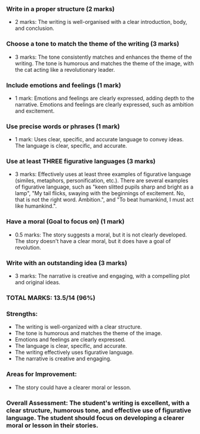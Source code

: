 ### Write in a proper structure (2 marks)

- 2 marks: The writing is well-organised with a clear introduction, body, and conclusion.

### Choose a tone to match the theme of the writing (3 marks)

- 3 marks: The tone consistently matches and enhances the theme of the writing. The tone is humorous and matches the theme of the image, with the cat acting like a revolutionary leader.

### Include emotions and feelings (1 mark)

- 1 mark: Emotions and feelings are clearly expressed, adding depth to the narrative. Emotions and feelings are clearly expressed, such as ambition and excitement.

### Use precise words or phrases (1 mark)

- 1 mark: Uses clear, specific, and accurate language to convey ideas. The language is clear, specific, and accurate.

### Use at least THREE figurative languages (3 marks)

- 3 marks: Effectively uses at least three examples of figurative language (similes, metaphors, personification, etc.). There are several examples of figurative language, such as "keen slitted pupils sharp and bright as a lamp", "My tail flicks, swaying with the beginnings of excitement. No, that is not the right word. Ambition.", and "To beat humankind, I must act like humankind.".

### Have a moral (Goal to focus on) (1 mark)

- 0.5 marks: The story suggests a moral, but it is not clearly developed. The story doesn't have a clear moral, but it does have a goal of revolution.

### Write with an outstanding idea (3 marks)

- 3 marks: The narrative is creative and engaging, with a compelling plot and original ideas.

### TOTAL MARKS: 13.5/14 (96%)

### Strengths:

- The writing is well-organized with a clear structure.
- The tone is humorous and matches the theme of the image.
- Emotions and feelings are clearly expressed.
- The language is clear, specific, and accurate.
- The writing effectively uses figurative language.
- The narrative is creative and engaging.

### Areas for Improvement:

- The story could have a clearer moral or lesson.

### Overall Assessment: The student's writing is excellent, with a clear structure, humorous tone, and effective use of figurative language. The student should focus on developing a clearer moral or lesson in their stories.
